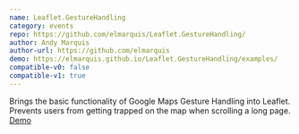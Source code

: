 ```yaml
---
name: Leaflet.GestureHandling
category: events
repo: https://github.com/elmarquis/Leaflet.GestureHandling/
author: Andy Marquis
author-url: https://github.com/elmarquis
demo: https://elmarquis.github.io/Leaflet.GestureHandling/examples/
compatible-v0: false
compatible-v1: true
---
```


Brings the basic functionality of Google Maps Gesture Handling into Leaflet. Prevents users from getting trapped on the map when scrolling a long page.			<a href="https://elmarquis.github.io/Leaflet.GestureHandling/examples/"> Demo</a>
